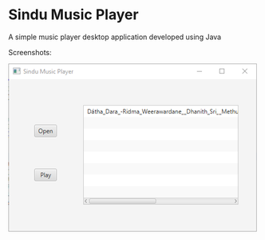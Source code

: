 # Sindu Music Player 
A simple music player desktop application developed using Java

Screenshots:

![Screenshot](https://github.com/UdithaIshan/sindu/blob/master/screenshots/Annotation%202020-10-08%20002958.png)
